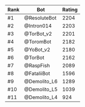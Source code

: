 Rank|Bot|Rating
---|---|---
#1|@ResoluteBot|2204
#2|@Intron014|2203
#3|@TorBot_v2|2201
#4|@ToromBot|2182
#5|@YoBot_v2|2180
#6|@TorBot|2162
#7|@RaspFish|2089
#8|@FataliiBot|1596
#9|@Demolito_L6|1289
#10|@Demolito_L5|1039
#11|@Demolito_L4|924
